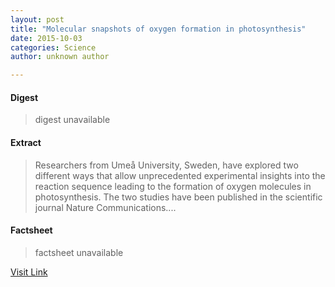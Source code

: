 ```yaml
---
layout: post
title: "Molecular snapshots of oxygen formation in photosynthesis"
date: 2015-10-03
categories: Science
author: unknown author

---
```



#### Digest
>digest unavailable

#### Extract
>Researchers from Umeå University, Sweden, have explored two different ways that allow unprecedented experimental insights into the reaction sequence leading to the formation of oxygen molecules in photosynthesis. The two studies have been published in the scientific journal Nature Communications....

#### Factsheet
>factsheet unavailable

[Visit Link](http://phys.org/news324292820.html)


